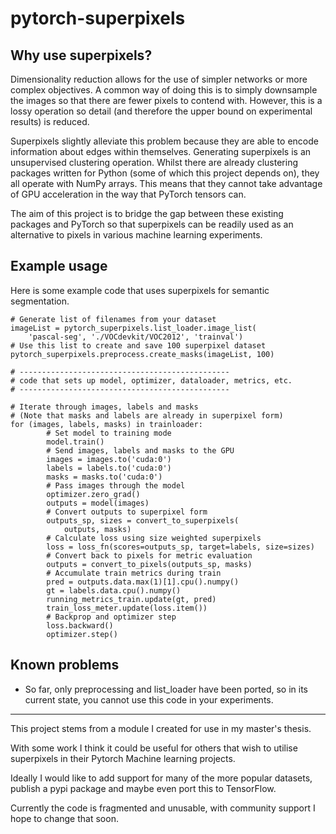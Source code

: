 # pytorch-superpixels
## Why use superpixels?
Dimensionality reduction allows for the use of simpler networks or more complex objectives. A common way of doing this is to simply downsample the images so that there are fewer pixels to contend with. However, this is a lossy operation so detail (and therefore the upper bound on experimental results) is reduced.

Superpixels slightly alleviate this problem because they are able to encode information about edges within themselves. Generating superpixels is an unsupervised clustering operation. Whilst there are already clustering packages written for Python (some of which this project depends on), they all operate with NumPy arrays. This means that they cannot take advantage of GPU acceleration in the way that PyTorch tensors can.

The aim of this project is to bridge the gap between these existing packages and PyTorch so that superpixels can be readily used as an alternative to pixels in various machine learning experiments.
## Example usage
Here is some example code that uses superpixels for semantic segmentation.
```
# Generate list of filenames from your dataset
imageList = pytorch_superpixels.list_loader.image_list(
    'pascal-seg', './VOCdevkit/VOC2012', 'trainval')
# Use this list to create and save 100 superpixel dataset
pytorch_superpixels.preprocess.create_masks(imageList, 100)

# -----------------------------------------------
# code that sets up model, optimizer, dataloader, metrics, etc.
# -----------------------------------------------

# Iterate through images, labels and masks
# (Note that masks and labels are already in superpixel form)
for (images, labels, masks) in trainloader:
        # Set model to training mode
        model.train()
        # Send images, labels and masks to the GPU
        images = images.to('cuda:0')
        labels = labels.to('cuda:0')
        masks = masks.to('cuda:0')
        # Pass images through the model
        optimizer.zero_grad()
        outputs = model(images)
        # Convert outputs to superpixel form
        outputs_sp, sizes = convert_to_superpixels(
            outputs, masks)
        # Calculate loss using size weighted superpixels
        loss = loss_fn(scores=outputs_sp, target=labels, size=sizes)
        # Convert back to pixels for metric evaluation
        outputs = convert_to_pixels(outputs_sp, masks)
        # Accumulate train metrics during train
        pred = outputs.data.max(1)[1].cpu().numpy()
        gt = labels.data.cpu().numpy()
        running_metrics_train.update(gt, pred)
        train_loss_meter.update(loss.item())
        # Backprop and optimizer step
        loss.backward()
        optimizer.step()
```
## Known problems
- So far, only preprocessing and list_loader have been ported, so in its current state, you cannot use this code in your experiments.
_______________________________________

This project stems from a module I created for use in my master's thesis.

With some work I think it could be useful for others that wish to utilise superpixels in their Pytorch Machine learning projects.

Ideally I would like to add support for many of the more popular datasets, publish a pypi package and maybe even port this to TensorFlow.

Currently the code is fragmented and unusable, with community support I hope to change that soon.
